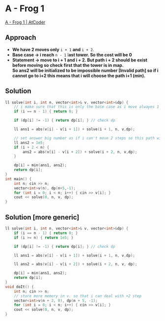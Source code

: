 # A - Frog 1
[A - Frog 1 | AtCoder](https://atcoder.jp/contests/dp/tasks/dp_a)

## Approach
- **We have 2 moves only** `i + 1` **and** `i + 2`.
- **Base case → i reach** `n - 1` l**ast tower. So the cost will be 0**
- **Statement → move to i + 1 and i + 2. But path i + 2 should be exist before moving so check first that the tower is in map. <br>
So ans2 will be initialized to be impossible number [Invalid path] so if i cannot go to i+2 this means that i will choose the path i+1 (min).**

## Solution
```cpp
ll solve(int i, int n, vector<int>& v, vector<int>&dp) {
    // i make sure that this is only the base case as i move alwayes 1 move and move 2 under check
    if (i == n - 1) { return 0; } 

    if (dp[i] != -1) { return dp[i]; } // check dp

    ll ans1 = abs(v[i] - v[i + 1]) + solve(i + 1, n, v,dp);

    // set answer big number as if i can't move 2 steps so this path will be unavailable
    ll ans2 = 1e5; 
    if (i + 2 < n) {
        ans2 = abs(v[i] - v[i + 2]) + solve(i + 2, n, v,dp);
    }

    dp[i] = min(ans1, ans2);
    return dp[i];
}
int main() {
    int n; cin >> n; 
    vector<int>v(n), dp(n+5,-1);
    for (int i = 0; i < n; i++) { cin >> v[i]; }
    cout << solve(0, n, v, dp);
}
```

## Solution [more generic]
```cpp
ll solve(int i, int n, vector<int>& v, vector<int>&dp) {
    if (i == n - 1) { return 0; } 
    if (i >= n) { return 1e5; }

    if (dp[i] != -1) { return dp[i]; } // check dp

    ll ans1 = abs(v[i] - v[i + 1]) + solve(i + 1, n, v,dp);

    ll ans2 = abs(v[i] - v[i + 2]) + solve(i + 2, n, v, dp);

    dp[i] = min(ans1, ans2);
    return dp[i];
}
void doIt() {
    int n; cin >> n; 
    // store more memory in v. so that i can deal with +2 step
    vector<int>v(n + 2, 0), dp(n + 5, -1); 
    for (int i = 0; i < n; i++) { cin >> v[i]; }
    cout << solve(0, n, v, dp);
}
```
